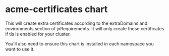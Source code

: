 # acme-certificates chart

This will create extra certificates according to the extraDomains and environments section of jxRequirements.
It will only create these certificates if tls is enabled for your cluster.

You'll also need to ensure this chart is installed in each namespace you want to use it.